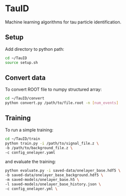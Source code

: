 # TauID
Machine learning algorithms for tau particle identification.

## Setup
Add directory to python path:
```bash
cd ~/TauID
source setup.sh
```
## Convert data
To convert ROOT file to numpy structured array:
```bash
cd ~/TauID/convert
python convert.py /path/to/file.root -n [num_events]
```
## Training
To run a simple training:
```bash
cd ~/TauID/train
python train.py -i /path/to/signal_file.z \
-b /path/to/background_file.z \
-c config_onelayer.yaml
```

and evaluate the training:
```bash
python evaluate.py -i saved-data/onelayer_base.hdf5 \
-b saved-data/onelayer_base_background.hdf5 \
-m saved-models/onelayer_base.h5 \
-l saved-models/onelayer_base_history.json \
-c config_onelayer.yml \
```
